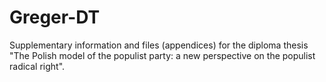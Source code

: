 # Greger-DT
Supplementary information and files (appendices) for the diploma thesis "The Polish model of the populist party: a new perspective on the populist radical right".
